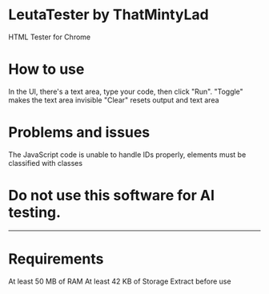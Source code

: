 # LeutaTester by ThatMintyLad
HTML Tester for Chrome
# How to use
In the UI, there's a text area, type your code, then click "Run".
"Toggle" makes the text area invisible
"Clear" resets output and text area
# Problems and issues
The JavaScript code is unable to handle IDs properly, elements must be classified with classes
# Do not use this software for AI testing.
------------------------------------------
# Requirements
At least 50 MB of RAM
At least 42 KB of Storage
Extract before use
